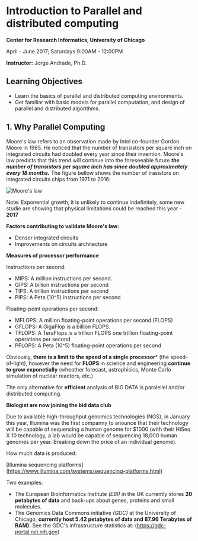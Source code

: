 
# Introduction to Parallel and distributed computing

**Center for Research Informatics, University of Chicago**

April - June 2017; Saturdays 9:00AM - 12:00PM

**Instructor:** Jorge Andrade, Ph.D.


## Learning Objectives

- Learn the basics of parallel and distributed computing environments.
- Get familiar with basic models for parallel computation, and design of parallel and distributed algorithms. 

## 1. Why Parallel Computing

Moore's law refers to an observation made by Intel co-founder Gordon Moore in 1965. He noticed that the number of transistors per square inch on integrated circuits had doubled every year since their invention. Moore's law predicts that this trend will continue into the foreseeable future ***the number of transistors per square inch has since doubled approximately every 18 months.***
The figure bellow shows the number of trasistors on integrated circuits chips from 1971 to 2016: 

![Moore's law]( https://ourworldindata.org/wp-content/uploads/2013/05/Transistor-Count-over-time.png)


Note: Exponential growth, it is unlikely to continue indefinitely, some new studie are showing that physical limitations could be reached this year - **2017**

**Factors contributing to validate Moore's law:**

- Denser integrated circuits
- Improvements on circuits architecture 

**Measures of processor performance**

Instructions per second: 

- MIPS: A million instructions per second.
- GIPS: A billion instructions per second
- TIPS: A trillion instructions per second
- PIPS: A Peta (10^5) instructions per second

Floating-point operations per second:

- MFLOPS: A million floating-point operations per second (FLOPS)
- GFLOPS: A GigaFlop is a billion FLOPS.
- TFLOPS: A TeraFlops is a trillion FLOPS one trillion floating-point operations per second
- PFLOPS: A Peta (10^5) floating-point operations per second

Obviously, **there is a limit to the speed of a single processor*** (the speed-of-light), however the need for **FLOPS** in science and engineering **continue to grow exponetially** (wheather forecast, astrophisics, Monte Carlo simulation of nuclear reactors, etc.)

The only alternative for **efficient** analysis of BIG DATA is paralellel and/or distributed computing.

**Biologist are now joining the bid data club**

Due to available high-throughput genomics technologies (NGS), in January this year, Illumina was the first companny to anounce that their technology will be capable of sequencing a human genome for $1000 (with their HiSeq X 10 technology, a lab would be capable of sequencing 18,000 human genomes per year. Breaking down the price of an individual genome). 

How much data is produced:

[Illumina sequencing platforms] (https://www.illumina.com/systems/sequencing-platforms.html)

Two examples: 
- The European Bioinformatics Institute _(EBI)_ in the UK currently stores **20 petabytes of data** and back-ups about genes, proteins and small molecules. 
- The Genomics Data Commons initiative _(GDC)_ at the University of Chicago, **currently host 5.42 petabytes of data and 87.96 Terabytes of RAM).** See the GDC's infrastructure statistics at: (https://gdc-portal.nci.nih.gov)



